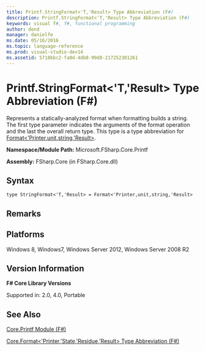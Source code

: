 ```yaml
---
title: Printf.StringFormat<'T,'Result> Type Abbreviation (F#)
description: Printf.StringFormat<'T,'Result> Type Abbreviation (F#)
keywords: visual f#, f#, functional programming
author: dend
manager: danielfe
ms.date: 05/16/2016
ms.topic: language-reference
ms.prod: visual-studio-dev14
ms.assetid: 5718bbc2-fa0d-4db8-99d8-217252301261 
---
```


# Printf.StringFormat<'T,'Result> Type Abbreviation (F#)

Represents a statically-analyzed format when formatting builds a string. The first type parameter indicates the arguments of the format operation and the last the overall return type. This type is a type abbreviation for [Format&lt;'Printer,unit,string,'Result&gt;](https://msdn.microsoft.com/library/470f484f-a026-40af-8f8c-1e3aaf013bdc).

**Namespace/Module Path:** Microsoft.FSharp.Core.Printf

**Assembly:** FSharp.Core (in FSharp.Core.dll)


## Syntax

```
type StringFormat<'T,'Result> = Format<'Printer,unit,string,'Result>
```

## Remarks

## Platforms
Windows 8, Windows7, Windows Server 2012, Windows Server 2008 R2


## Version Information
**F# Core Library Versions**

Supported in: 2.0, 4.0, Portable




## See Also
[Core.Printf Module &#40;F&#35;&#41;](Core.Printf-Module-%5BFSharp%5D.md)

[Core.Format&#60;'Printer,'State,'Residue,'Result&#62; Type Abbreviation &#40;F&#35;&#41;](Core.Format%5B%27Printer%2C%27State%2C%27Residue%2C%27Result%5D-Type-Abbreviation-%5BFSharp%5D.md)


